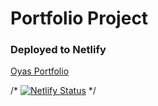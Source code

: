 # Portfolio Project

### Deployed to Netlify

[Oyas Portfolio](https://oyas.netlify.app)

/*
[![Netlify Status](https://api.netlify.com/api/v1/badges/11f631a6-dd23-4a55-be2f-7e7bf8b8523f/deploy-status)](https://app.netlify.com/sites/oyas/deploys)
*/
